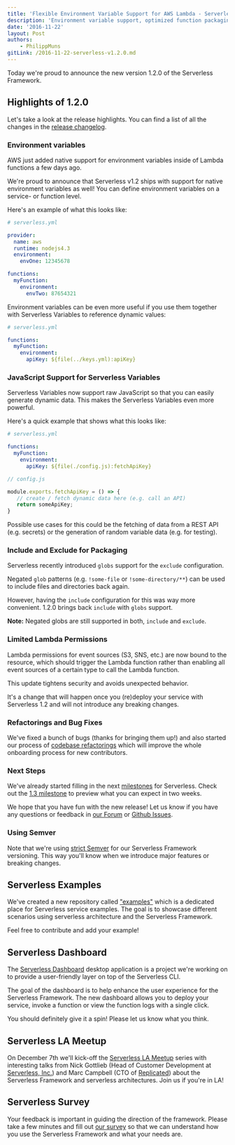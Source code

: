 ```yaml
---
title: 'Flexible Environment Variable Support for AWS Lambda - Serverless Framework V1.2'
description: 'Environment variable support, optimized function packaging, per function IAM permissions, and new configuration options available in Serverless v1.2'
date: '2016-11-22'
layout: Post
authors:
    - PhilippMuns
gitLink: /2016-11-22-serverless-v1.2.0.md
---
```


Today we're proud to announce the new version 1.2.0 of the Serverless Framework.

## Highlights of 1.2.0

Let's take a look at the release highlights. You can find a list of all the changes in the [release changelog](https://github.com/serverless/serverless/releases/tag/v1.2.0).

### Environment variables

AWS just added native support for environment variables inside of Lambda functions a few days ago.

We're proud to announce that Serverless v1.2 ships with support for native environment variables as well! You can define environment variables on a service- or function level.

Here's an example of what this looks like:

```yml
# serverless.yml

provider:
  name: aws
  runtime: nodejs4.3
  environment:
    envOne: 12345678

functions:
  myFunction:
    environment:
      envTwo: 87654321
```

Environment variables can be even more useful if you use them together with Serverless Variables to reference dynamic values:

```yml
# serverless.yml

functions:
  myFunction:
    environment:
      apiKey: ${file(../keys.yml):apiKey}
```

### JavaScript Support for Serverless Variables

Serverless Variables now support raw JavaScript so that you can easily generate dynamic data. This makes the Serverless Variables even more powerful.

Here's a quick example that shows what this looks like:

```yml
# serverless.yml

functions:
  myFunction:
    environment:
      apiKey: ${file(./config.js):fetchApiKey}
```

```javascript
// config.js

module.exports.fetchApiKey = () => {
   // create / fetch dynamic data here (e.g. call an API)
   return someApiKey;
}
```

Possible use cases for this could be the fetching of data from a REST API (e.g. secrets) or the generation of random variable data (e.g. for testing).

### Include and Exclude for Packaging

Serverless recently introduced `globs` support for the `exclude` configuration.

Negated `glob` patterns (e.g. `!some-file` or `!some-directory/**`) can be used to include files and directories back again.

However, having the `include` configuration for this was way more convenient. 1.2.0 brings back `include` with `globs` support.

**Note:** Negated globs are still supported in both, `include` and `exclude`.

### Limited Lambda Permissions

Lambda permissions for event sources (S3, SNS, etc.) are now bound to the resource, which should trigger the Lambda function rather than enabling all event sources of a certain type to call the Lambda function.

This update tightens security and avoids unexpected behavior.

It's a change that will happen once you (re)deploy your service with Serverless 1.2 and will not introduce any breaking changes.

### Refactorings and Bug Fixes

We've fixed a bunch of bugs (thanks for bringing them up!) and also started our process of [codebase refactorings](https://github.com/serverless/serverless/issues/2645) which will improve the whole onboarding process for new contributors.

### Next Steps

We've already started filling in the next [milestones](https://github.com/serverless/serverless/milestones) for Serverless. Check out the [1.3 milestone](https://github.com/serverless/serverless/milestone/17) to preview what you can expect in two weeks.

We hope that you have fun with the new release! Let us know if you have any questions or feedback in [our Forum](http://forum.serverless.com/) or [Github Issues](https://github.com/serverless/serverless/issues).

### Using Semver

Note that we're using [strict Semver](http://semver.org/) for our Serverless Framework versioning. This way you'll know when we introduce major features or breaking changes.

## Serverless Examples

We've created a new repository called ["examples"](https://github.com/serverless/examples) which is a dedicated place for Serverless service examples. The goal is to showcase different scenarios using serverless architecture and the Serverless Framework.

Feel free to contribute and add your example!

## Serverless Dashboard

The [Serverless Dashboard](https://github.com/serverless/dashboard) desktop application is a project we're working on to provide a user-friendly layer on top of the Serverless CLI.

The goal of the dashboard is to help enhance the user experience for the Serverless Framework. The new dashboard allows you to deploy your service, invoke a function or view the function logs with a single click.

You should definitely give it a spin! Please let us know what you think.

## Serverless LA Meetup

On December 7th we'll kick-off the [Serverless LA Meetup](https://www.meetup.com/Serverless-LA) series with interesting talks from Nick Gottlieb (Head of Customer Development at [Serverless, Inc.](http://serverless.com)) and Marc Campbell (CTO of [Replicated](https://www.replicated.com/)) about the Serverless Framework and serverless architectures. Join us if you're in LA!

## Serverless Survey

Your feedback is important in guiding the direction of the framework. Please take a few minutes and fill out [our survey](https://docs.google.com/a/serverless.com/forms/d/1F7rRx01NMDmmLiDiEzc0iKGTlyEx1RrzItRvvoe6a4A/edit?usp=drive_web) so that we can understand how you use the Serverless Framework and what your needs are.
